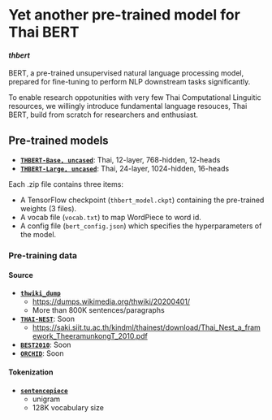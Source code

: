 # Yet another pre-trained model for Thai BERT
#### _thbert_

BERT, a pre-trained unsupervised natural language processing model, prepared for fine-tuning to perform NLP downstream tasks significantly.

To enable research oppotunities with very few Thai Computational Linguitic resources, we willingly introduce fundamental language resouces, Thai BERT, build from scratch for researchers and enthusiast. 

## Pre-trained models

* **[`THBERT-Base, uncased`](https://1drv.ms/u/s!AkQdzVQXmrE5goIhhk7kCCzs13EwQg?e=YLSwSF)**: Thai, 12-layer, 768-hidden, 12-heads
* **[`THBERT-Large, uncased`](https://1drv.ms/u/s!AkQdzVQXmrE5goIjtVsLCiMB08SuNA?e=yxLszV)**: Thai, 24-layer, 1024-hidden, 16-heads

Each .zip file contains three items:
*   A TensorFlow checkpoint (`thbert_model.ckpt`) containing the pre-trained weights (3 files).
*   A vocab file (`vocab.txt`) to map WordPiece to word id.
*   A config file (`bert_config.json`) which specifies the hyperparameters of the model.

### Pre-training data
#### Source
* **[`thwiki_dump`](https://dumps.wikimedia.org/thwiki/)**
  * https://dumps.wikimedia.org/thwiki/20200401/
  * More than 800K sentences/paragraphs
* **[`THAI-NEST`](https://saki.siit.tu.ac.th/kindml/thainest/index.php/download)**: Soon
  * https://saki.siit.tu.ac.th/kindml/thainest/download/Thai_Nest_a_framework_TheeramunkongT_2010.pdf
* **[`BEST2010`](http://thailang.nectec.or.th/best/)**: Soon
* **[`ORCHID`](http://www.hlt.nectec.or.th/orchid/)**: Soon


#### Tokenization
* **[`sentencepiece`](https://github.com/google/sentencepiece)**
  * unigram
  * 128K vocabulary size
